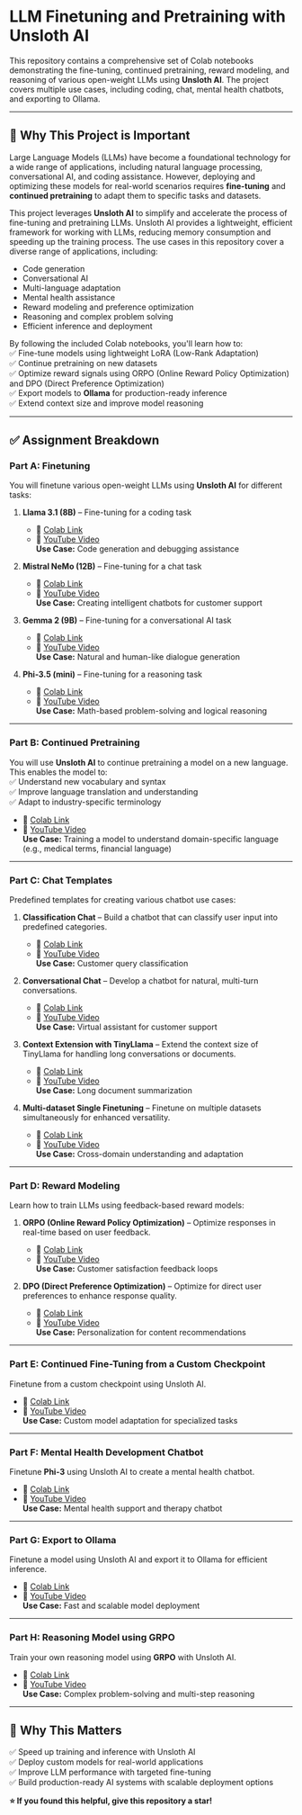 # LLM Finetuning and Pretraining with Unsloth AI  
This repository contains a comprehensive set of Colab notebooks demonstrating the fine-tuning, continued pretraining, reward modeling, and reasoning of various open-weight LLMs using **Unsloth AI**. The project covers multiple use cases, including coding, chat, mental health chatbots, and exporting to Ollama.  

---

## 🚀 **Why This Project is Important**  
Large Language Models (LLMs) have become a foundational technology for a wide range of applications, including natural language processing, conversational AI, and coding assistance. However, deploying and optimizing these models for real-world scenarios requires **fine-tuning** and **continued pretraining** to adapt them to specific tasks and datasets.  

This project leverages **Unsloth AI** to simplify and accelerate the process of fine-tuning and pretraining LLMs. Unsloth AI provides a lightweight, efficient framework for working with LLMs, reducing memory consumption and speeding up the training process. The use cases in this repository cover a diverse range of applications, including:  
- Code generation  
- Conversational AI  
- Multi-language adaptation  
- Mental health assistance  
- Reward modeling and preference optimization  
- Reasoning and complex problem solving  
- Efficient inference and deployment  

By following the included Colab notebooks, you'll learn how to:  
✅ Fine-tune models using lightweight LoRA (Low-Rank Adaptation)  
✅ Continue pretraining on new datasets  
✅ Optimize reward signals using ORPO (Online Reward Policy Optimization) and DPO (Direct Preference Optimization)  
✅ Export models to **Ollama** for production-ready inference  
✅ Extend context size and improve model reasoning  

---

## ✅ **Assignment Breakdown**  

### **Part A: Finetuning**  
You will finetune various open-weight LLMs using **Unsloth AI** for different tasks:

1. **Llama 3.1 (8B)** – Fine-tuning for a coding task  
   - 📄 [Colab Link](https://colab.research.google.com/drive/dummy-link-llama3-8b)  
   - 🎥 [YouTube Video](https://youtu.be/dummy-link-llama3-8b)  
   **Use Case:** Code generation and debugging assistance  

2. **Mistral NeMo (12B)** – Fine-tuning for a chat task  
   - 📄 [Colab Link](https://colab.research.google.com/drive/dummy-link-mistral-nemo)  
   - 🎥 [YouTube Video](https://youtu.be/dummy-link-mistral-nemo)  
   **Use Case:** Creating intelligent chatbots for customer support  

3. **Gemma 2 (9B)** – Fine-tuning for a conversational AI task  
   - 📄 [Colab Link](https://colab.research.google.com/drive/dummy-link-gemma2)  
   - 🎥 [YouTube Video](https://youtu.be/dummy-link-gemma2)  
   **Use Case:** Natural and human-like dialogue generation  

4. **Phi-3.5 (mini)** – Fine-tuning for a reasoning task  
   - 📄 [Colab Link](https://colab.research.google.com/drive/dummy-link-phi3-5)  
   - 🎥 [YouTube Video](https://youtu.be/dummy-link-phi3-5)  
   **Use Case:** Math-based problem-solving and logical reasoning  

---

### **Part B: Continued Pretraining**  
You will use **Unsloth AI** to continue pretraining a model on a new language. This enables the model to:  
✅ Understand new vocabulary and syntax  
✅ Improve language translation and understanding  
✅ Adapt to industry-specific terminology  

- 📄 [Colab Link](https://colab.research.google.com/drive/dummy-link-continued-pretraining)  
- 🎥 [YouTube Video](https://youtu.be/dummy-link-continued-pretraining)  
**Use Case:** Training a model to understand domain-specific language (e.g., medical terms, financial language)  

---

### **Part C: Chat Templates**  
Predefined templates for creating various chatbot use cases:  

1. **Classification Chat** – Build a chatbot that can classify user input into predefined categories.  
   - 📄 [Colab Link](https://colab.research.google.com/drive/dummy-link-classification-chat)  
   - 🎥 [YouTube Video](https://youtu.be/dummy-link-classification-chat)  
   **Use Case:** Customer query classification  

2. **Conversational Chat** – Develop a chatbot for natural, multi-turn conversations.  
   - 📄 [Colab Link](https://colab.research.google.com/drive/dummy-link-conversational-chat)  
   - 🎥 [YouTube Video](https://youtu.be/dummy-link-conversational-chat)  
   **Use Case:** Virtual assistant for customer support  

3. **Context Extension with TinyLlama** – Extend the context size of TinyLlama for handling long conversations or documents.  
   - 📄 [Colab Link](https://colab.research.google.com/drive/dummy-link-context-extension)  
   - 🎥 [YouTube Video](https://youtu.be/dummy-link-context-extension)  
   **Use Case:** Long document summarization  

4. **Multi-dataset Single Finetuning** – Finetune on multiple datasets simultaneously for enhanced versatility.  
   - 📄 [Colab Link](https://colab.research.google.com/drive/dummy-link-multi-dataset)  
   - 🎥 [YouTube Video](https://youtu.be/dummy-link-multi-dataset)  
   **Use Case:** Cross-domain understanding and adaptation  

---

### **Part D: Reward Modeling**  
Learn how to train LLMs using feedback-based reward models:  

1. **ORPO (Online Reward Policy Optimization)** – Optimize responses in real-time based on user feedback.  
   - 📄 [Colab Link](https://colab.research.google.com/drive/dummy-link-orpo)  
   - 🎥 [YouTube Video](https://youtu.be/dummy-link-orpo)  
   **Use Case:** Customer satisfaction feedback loops  

2. **DPO (Direct Preference Optimization)** – Optimize for direct user preferences to enhance response quality.  
   - 📄 [Colab Link](https://colab.research.google.com/drive/dummy-link-dpo)  
   - 🎥 [YouTube Video](https://youtu.be/dummy-link-dpo)  
   **Use Case:** Personalization for content recommendations  

---

### **Part E: Continued Fine-Tuning from a Custom Checkpoint**  
Finetune from a custom checkpoint using Unsloth AI.  
- 📄 [Colab Link](https://colab.research.google.com/drive/dummy-link-custom-checkpoint)  
- 🎥 [YouTube Video](https://youtu.be/dummy-link-custom-checkpoint)  
**Use Case:** Custom model adaptation for specialized tasks  

---

### **Part F: Mental Health Development Chatbot**  
Finetune **Phi-3** using Unsloth AI to create a mental health chatbot.  
- 📄 [Colab Link](https://colab.research.google.com/drive/dummy-link-mental-health-chatbot)  
- 🎥 [YouTube Video](https://youtu.be/dummy-link-mental-health-chatbot)  
**Use Case:** Mental health support and therapy chatbot  

---

### **Part G: Export to Ollama**  
Finetune a model using Unsloth AI and export it to Ollama for efficient inference.  
- 📄 [Colab Link](https://colab.research.google.com/drive/dummy-link-export-ollama)  
- 🎥 [YouTube Video](https://youtu.be/dummy-link-export-ollama)  
**Use Case:** Fast and scalable model deployment  

---

### **Part H: Reasoning Model using GRPO**  
Train your own reasoning model using **GRPO** with Unsloth AI.  
- 📄 [Colab Link](https://colab.research.google.com/drive/dummy-link-grpo)  
- 🎥 [YouTube Video](https://youtu.be/dummy-link-grpo)  
**Use Case:** Complex problem-solving and multi-step reasoning  

---

## 🌟 **Why This Matters**  
✅ Speed up training and inference with Unsloth AI  
✅ Deploy custom models for real-world applications  
✅ Improve LLM performance with targeted fine-tuning  
✅ Build production-ready AI systems with scalable deployment options  

**⭐️ If you found this helpful, give this repository a star!**  
